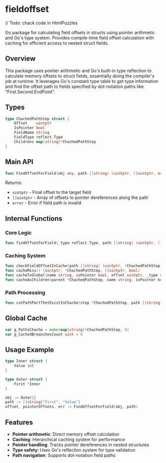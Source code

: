 # fieldoffset

// Todo: chack code in HtmlPuzzles

Go package for calculating field offsets in structs using pointer arithmetic and Go's type system. Provides compile-time field offset calculation with caching for efficient access to nested struct fields.

## Overview

This package uses pointer arithmetic and Go's built-in type reflection to calculate memory offsets to struct fields, essentially doing the compiler's job at runtime. It leverages Go's constant type table to get type information and find the offset path to fields specified by dot-notation paths like "First.Second.EndPoint".

## Types

```go
type ChachedPathStep struct {
    Offset    uintptr
    IsPointer bool
    FieldName string
    FieldType reflect.Type
    Childrens map[string]*ChachedPathStep
}
```

## Main API

```go
func FindOffsetForField(obj any, path []string) (uintptr, []uintptr, error)
```

Returns:
- `uintptr` - Final offset to the target field
- `[]uintptr` - Array of offsets to pointer dereferences along the path
- `error` - Error if field path is invalid

## Internal Functions

### Core Logic
```go
func findOffsetForField(_type reflect.Type, path []string) (uintptr, []uintptr, error)
```

### Caching System
```go
func checkFieldOffsetInCache(path []string) (uintptr, *ChachedPathStep, []uintptr, bool)
func cacheMiss() (uintptr, *ChachedPathStep, []uintptr, bool)
func cacheToGlobal(name string, isPointer bool, offset uintptr, _type reflect.Type) *ChachedPathStep
func cacheAsChildren(parent *ChachedPathStep, name string, isPointer bool, offset uintptr, _type reflect.Type) *ChachedPathStep
```

### Path Processing
```go
func cutPathPartThetExistInChache(step *ChachedPathStep, path []string) []string
```

## Global Cache

```go
var g_PathsChache = make(map[string]*ChachedPathStep, 0)
var g_CachedBreanchesCount uint = 0
```

## Usage Example

```go
type Inner struct {
    Value int
}

type Outer struct {
    First *Inner
}

obj := Outer{}
path := []string{"First", "Value"}
offset, pointerOffsets, err := FindOffsetForField(obj, path)
```

## Features

- **Pointer arithmetic**: Direct memory offset calculation
- **Caching**: Hierarchical caching system for performance
- **Pointer handling**: Tracks pointer dereferences in nested structures  
- **Type safety**: Uses Go's reflection system for type validation
- **Path navigation**: Supports dot-notation field paths
